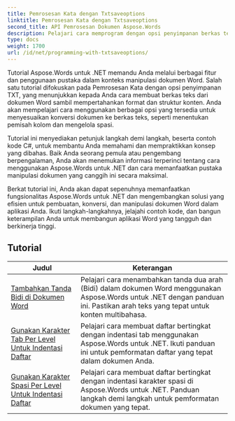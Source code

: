 ```yaml
---
title: Pemrosesan Kata dengan Txtsaveoptions
linktitle: Pemrosesan Kata dengan Txtsaveoptions
second_title: API Pemrosesan Dokumen Aspose.Words
description: Pelajari cara memprogram dengan opsi penyimpanan berkas teks di Aspose.Words untuk .NET. Pelajari cara menentukan penyandian, memformat teks, mengelola jeda baris, dan banyak lagi dengan tutorial langkah demi langkah dan contoh kode dalam C#.
type: docs
weight: 1700
url: /id/net/programming-with-txtsaveoptions/
---
```

Tutorial Aspose.Words untuk .NET memandu Anda melalui berbagai fitur dan penggunaan pustaka dalam konteks manipulasi dokumen Word. Salah satu tutorial difokuskan pada Pemrosesan Kata dengan opsi penyimpanan TXT, yang menunjukkan kepada Anda cara membuat berkas teks dari dokumen Word sambil mempertahankan format dan struktur konten. Anda akan mempelajari cara menggunakan berbagai opsi yang tersedia untuk menyesuaikan konversi dokumen ke berkas teks, seperti menentukan pemisah kolom dan mengelola spasi.

Tutorial ini menyediakan petunjuk langkah demi langkah, beserta contoh kode C#, untuk membantu Anda memahami dan mempraktikkan konsep yang dibahas. Baik Anda seorang pemula atau pengembang berpengalaman, Anda akan menemukan informasi terperinci tentang cara menggunakan Aspose.Words untuk .NET dan cara memanfaatkan pustaka manipulasi dokumen yang canggih ini secara maksimal.

Berkat tutorial ini, Anda akan dapat sepenuhnya memanfaatkan fungsionalitas Aspose.Words untuk .NET dan mengembangkan solusi yang efisien untuk pembuatan, konversi, dan manipulasi dokumen Word dalam aplikasi Anda. Ikuti langkah-langkahnya, jelajahi contoh kode, dan bangun keterampilan Anda untuk membangun aplikasi Word yang tangguh dan berkinerja tinggi.

 ## Tutorial
| Judul | Keterangan |
| --- | --- |
| [Tambahkan Tanda Bidi di Dokumen Word](./add-bidi-marks/) | Pelajari cara menambahkan tanda dua arah (Bidi) dalam dokumen Word menggunakan Aspose.Words untuk .NET dengan panduan ini. Pastikan arah teks yang tepat untuk konten multibahasa. |
| [Gunakan Karakter Tab Per Level Untuk Indentasi Daftar](./use-tab-character-per-level-for-list-indentation/) | Pelajari cara membuat daftar bertingkat dengan indentasi tab menggunakan Aspose.Words untuk .NET. Ikuti panduan ini untuk pemformatan daftar yang tepat dalam dokumen Anda. |
| [Gunakan Karakter Spasi Per Level Untuk Indentasi Daftar](./use-space-character-per-level-for-list-indentation/) | Pelajari cara membuat daftar bertingkat dengan indentasi karakter spasi di Aspose.Words untuk .NET. Panduan langkah demi langkah untuk pemformatan dokumen yang tepat. |